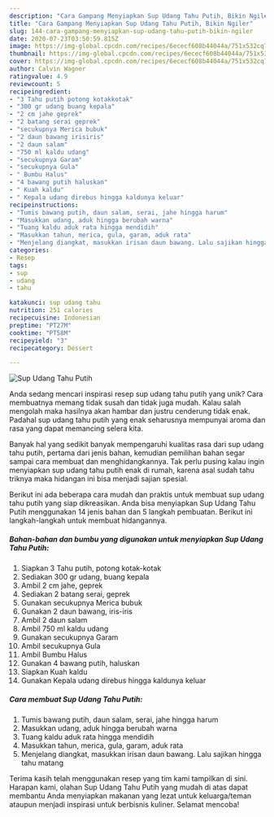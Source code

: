```yaml
---
description: "Cara Gampang Menyiapkan Sup Udang Tahu Putih, Bikin Ngiler"
title: "Cara Gampang Menyiapkan Sup Udang Tahu Putih, Bikin Ngiler"
slug: 144-cara-gampang-menyiapkan-sup-udang-tahu-putih-bikin-ngiler
date: 2020-07-23T03:50:59.815Z
image: https://img-global.cpcdn.com/recipes/6ececf608b44044a/751x532cq70/sup-udang-tahu-putih-foto-resep-utama.jpg
thumbnail: https://img-global.cpcdn.com/recipes/6ececf608b44044a/751x532cq70/sup-udang-tahu-putih-foto-resep-utama.jpg
cover: https://img-global.cpcdn.com/recipes/6ececf608b44044a/751x532cq70/sup-udang-tahu-putih-foto-resep-utama.jpg
author: Calvin Wagner
ratingvalue: 4.9
reviewcount: 5
recipeingredient:
- "3 Tahu putih potong kotakkotak"
- "300 gr udang buang kepala"
- "2 cm jahe geprek"
- "2 batang serai geprek"
- "secukupnya Merica bubuk"
- "2 daun bawang irisiris"
- "2 daun salam"
- "750 ml kaldu udang"
- "secukupnya Garam"
- "secukupnya Gula"
- " Bumbu Halus"
- "4 bawang putih haluskan"
- " Kuah kaldu"
- " Kepala udang direbus hingga kaldunya keluar"
recipeinstructions:
- "Tumis bawang putih, daun salam, serai, jahe hingga harum"
- "Masukkan udang, aduk hingga berubah warna"
- "Tuang kaldu aduk rata hingga mendidih"
- "Masukkan tahun, merica, gula, garam, aduk rata"
- "Menjelang diangkat, masukkan irisan daun bawang. Lalu sajikan hingga tahu matang"
categories:
- Resep
tags:
- sup
- udang
- tahu

katakunci: sup udang tahu 
nutrition: 251 calories
recipecuisine: Indonesian
preptime: "PT27M"
cooktime: "PT58M"
recipeyield: "3"
recipecategory: Dessert

---
```



![Sup Udang Tahu Putih](https://img-global.cpcdn.com/recipes/6ececf608b44044a/751x532cq70/sup-udang-tahu-putih-foto-resep-utama.jpg)

Anda sedang mencari inspirasi resep sup udang tahu putih yang unik? Cara membuatnya memang tidak susah dan tidak juga mudah. Kalau salah mengolah maka hasilnya akan hambar dan justru cenderung tidak enak. Padahal sup udang tahu putih yang enak seharusnya mempunyai aroma dan rasa yang dapat memancing selera kita.



Banyak hal yang sedikit banyak mempengaruhi kualitas rasa dari sup udang tahu putih, pertama dari jenis bahan, kemudian pemilihan bahan segar sampai cara membuat dan menghidangkannya. Tak perlu pusing kalau ingin menyiapkan sup udang tahu putih enak di rumah, karena asal sudah tahu triknya maka hidangan ini bisa menjadi sajian spesial.


Berikut ini ada beberapa cara mudah dan praktis untuk membuat sup udang tahu putih yang siap dikreasikan. Anda bisa menyiapkan Sup Udang Tahu Putih menggunakan 14 jenis bahan dan 5 langkah pembuatan. Berikut ini langkah-langkah untuk membuat hidangannya.

<!--inarticleads1-->

##### Bahan-bahan dan bumbu yang digunakan untuk menyiapkan Sup Udang Tahu Putih:

1. Siapkan 3 Tahu putih, potong kotak-kotak
1. Sediakan 300 gr udang, buang kepala
1. Ambil 2 cm jahe, geprek
1. Sediakan 2 batang serai, geprek
1. Gunakan secukupnya Merica bubuk
1. Gunakan 2 daun bawang, iris-iris
1. Ambil 2 daun salam
1. Ambil 750 ml kaldu udang
1. Gunakan secukupnya Garam
1. Ambil secukupnya Gula
1. Ambil  Bumbu Halus
1. Gunakan 4 bawang putih, haluskan
1. Siapkan  Kuah kaldu
1. Gunakan  Kepala udang direbus hingga kaldunya keluar




<!--inarticleads2-->

##### Cara membuat Sup Udang Tahu Putih:

1. Tumis bawang putih, daun salam, serai, jahe hingga harum
1. Masukkan udang, aduk hingga berubah warna
1. Tuang kaldu aduk rata hingga mendidih
1. Masukkan tahun, merica, gula, garam, aduk rata
1. Menjelang diangkat, masukkan irisan daun bawang. Lalu sajikan hingga tahu matang




Terima kasih telah menggunakan resep yang tim kami tampilkan di sini. Harapan kami, olahan Sup Udang Tahu Putih yang mudah di atas dapat membantu Anda menyiapkan makanan yang lezat untuk keluarga/teman ataupun menjadi inspirasi untuk berbisnis kuliner. Selamat mencoba!
